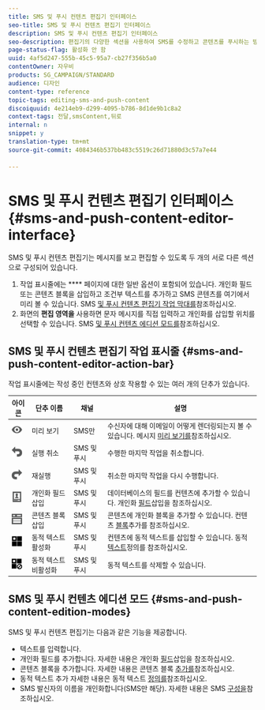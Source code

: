 ```yaml
---
title: SMS 및 푸시 컨텐츠 편집기 인터페이스
seo-title: SMS 및 푸시 컨텐츠 편집기 인터페이스
description: SMS 및 푸시 컨텐츠 편집기 인터페이스
seo-description: 편집기의 다양한 섹션을 사용하여 SMS를 수정하고 콘텐츠를 푸시하는 방법을 알아봅니다.
page-status-flag: 활성화 안 함
uuid: 4af5d247-555b-45c5-95a7-cb27f356b5a0
contentOwner: 자우비
products: SG_CAMPAIGN/STANDARD
audience: 디자인
content-type: reference
topic-tags: editing-sms-and-push-content
discoiquuid: 4e214eb9-d299-4095-b786-8d1de9b1c8a2
context-tags: 전달,smsContent,뒤로
internal: n
snippet: y
translation-type: tm+mt
source-git-commit: 4084346b537bb483c5519c26d71880d3c57a7e44

---
```



# SMS 및 푸시 컨텐츠 편집기 인터페이스{#sms-and-push-content-editor-interface}

SMS 및 푸시 컨텐츠 편집기는 메시지를 보고 편집할 수 있도록 두 개의 서로 다른 섹션으로 구성되어 있습니다.

1. 작업 표시줄에는 **** 페이지에 대한 일반 옵션이 포함되어 있습니다. 개인화 필드 또는 콘텐츠 블록을 삽입하고 조건부 텍스트를 추가하고 SMS 콘텐츠를 여기에서 미리 볼 수 있습니다. SMS [및 푸시 컨텐츠 편집기 작업 막대를](../../channels/using/sms-and-push-content-editor-interface.md#sms-and-push-content-editor-action-bar)참조하십시오.
1. 화면의 **편집 영역을** 사용하면 문자 메시지를 직접 입력하고 개인화를 삽입할 위치를 선택할 수 있습니다. SMS [및 푸시 컨텐츠 에디션 모드를](../../channels/using/sms-and-push-content-editor-interface.md#sms-and-push-content-edition-modes)참조하십시오.

## SMS 및 푸시 컨텐츠 편집기 작업 표시줄 {#sms-and-push-content-editor-action-bar}

작업 표시줄에는 작성 중인 컨텐츠와 상호 작용할 수 있는 여러 개의 단추가 있습니다.

<table> 
 <thead> 
  <tr> 
   <th> 아이콘<br /> </th> 
   <th> 단추 이름<br /> </th> 
   <th> 채널<br /> </th> 
   <th> 설명<br /> </th> 
  </tr> 
 </thead> 
 <tbody> 
  <tr> 
   <td> <img height="21px" src="assets/viewon_darkgrey-24px.png" /> <br /> </td> 
   <td> <span class="uicontrol">미리 보기</span><br /> </td> 
   <td> SMS만<br /> </td> 
   <td> 수신자에 대해 이메일이 어떻게 렌더링되는지 볼 수 있습니다. 메시지 <a href="../../sending/using/previewing-messages.md">미리 보기를</a>참조하십시오.<br /> </td> 
  </tr> 
  <tr> 
   <td> <img height="21px" src="assets/undo_darkgrey-24px.png" /> <br /> </td> 
   <td> <span class="uicontrol">실행 취소</span><br /> </td> 
   <td> SMS 및 푸시<br /> </td> 
   <td> 수행한 마지막 작업을 취소합니다.<br /> </td> 
  </tr> 
  <tr> 
   <td> <img height="21px" src="assets/redo_darkgrey-24px.png" /> <br /> </td> 
   <td> <span class="uicontrol">재실행</span><br /> </td> 
   <td> SMS 및 푸시<br /> </td> 
   <td> 취소한 마지막 작업을 다시 수행합니다.<br /> </td> 
  </tr> 
  <tr> 
   <td> <img height="21px" src="assets/personalization_field_darkgrey-24px.png" /> <br /> </td> 
   <td> <span class="uicontrol">개인화 필드</span> 삽입 <br /> </td> 
   <td> SMS 및 푸시<br /> </td> 
   <td> 데이터베이스의 필드를 컨텐츠에 추가할 수 있습니다. 개인화 <a href="../../designing/using/personalization.md#inserting-a-personalization-field" target="_blank">필드</a>삽입을 참조하십시오.<br /> </td> 
  </tr> 
  <tr> 
   <td> <img height="21px" src="assets/personalization_block_darkgrey-24px.png" /> <br /> </td> 
   <td> <span class="uicontrol">콘텐츠 블록</span> 삽입 <br /> </td> 
   <td> SMS 및 푸시<br /> </td> 
   <td> 콘텐츠에 개인화 블록을 추가할 수 있습니다. 컨텐츠 <a href="../../designing/using/personalization.md#adding-a-content-block" target="_blank">블록</a>추가를 참조하십시오.<br /> </td> 
  </tr> 
  <tr> 
   <td> <img height="21px" src="assets/dynamiccontent_24px.png" /> <br /> </td> 
   <td> <span class="uicontrol">동적 텍스트</span> 활성화 <br /> </td> 
   <td> SMS 및 푸시<br /> </td> 
   <td> 컨텐츠에 동적 텍스트를 삽입할 수 있습니다. 동적 <a href="../../channels/using/defining-dynamic-text.md" target="_blank">텍스트</a>정의를 참조하십시오.<br /> </td> 
  </tr> 
  <tr> 
   <td> <img height="21px" src="assets/dynamiccontentdisable_24px.png" /> <br /> </td> 
   <td> <span class="uicontrol">동적 텍스트</span> 비활성화 <br /> </td> 
   <td> SMS 및 푸시<br /> </td> 
   <td> 동적 텍스트를 삭제할 수 있습니다.<br /> </td> 
  </tr> 
 </tbody> 
</table>

## SMS 및 푸시 컨텐츠 에디션 모드 {#sms-and-push-content-edition-modes}

SMS 및 푸시 컨텐츠 편집기는 다음과 같은 기능을 제공합니다.

* 텍스트를 입력합니다.
* 개인화 필드를 추가합니다. 자세한 내용은 개인화 [필드](../../designing/using/personalization.md#inserting-a-personalization-field)삽입을 참조하십시오.
* 콘텐츠 블록을 추가합니다. 자세한 내용은 콘텐츠 블록 [추가를](../../designing/using/personalization.md#adding-a-content-block)참조하십시오.
* 동적 텍스트 추가 자세한 내용은 동적 텍스트 [정의를](../../channels/using/defining-dynamic-text.md)참조하십시오.
* SMS 발신자의 이름을 개인화합니다(SMS만 해당). 자세한 내용은 SMS [구성을](../../administration/using/configuring-sms-channel.md#configuring-sms-properties)참조하십시오.

